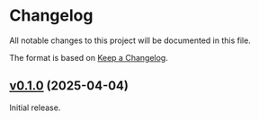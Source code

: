 # Changelog

All notable changes to this project will be documented in this file.

The format is based on [Keep a Changelog](https://keepachangelog.com/en/1.0.0/).

## [v0.1.0](https://github.com/dashbitco/lazy_html/tree/v0.1.0) (2025-04-04)

Initial release.
